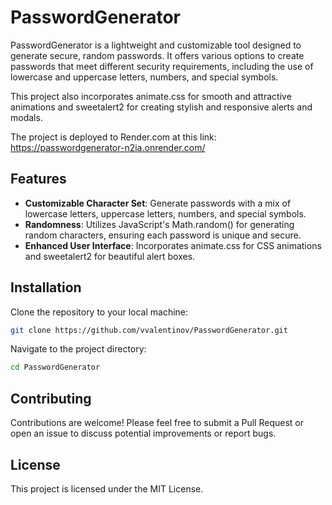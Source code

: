 # PasswordGenerator

PasswordGenerator is a lightweight and customizable tool designed to generate secure, random passwords. It offers various options to create passwords that meet different security requirements, including the use of lowercase and uppercase letters, numbers, and special symbols.

This project also incorporates animate.css for smooth and attractive animations and sweetalert2 for creating stylish and responsive alerts and modals.

The project is deployed to Render.com at this link: https://passwordgenerator-n2ia.onrender.com/

## Features

* **Customizable Character Set**: Generate passwords with a mix of lowercase letters, uppercase letters, numbers, and special symbols.
* **Randomness**: Utilizes JavaScript's Math.random() for generating random characters, ensuring each password is unique and secure.
* **Enhanced User Interface**: Incorporates animate.css for CSS animations and sweetalert2 for beautiful alert boxes.

## Installation

Clone the repository to your local machine:
```bash
git clone https://github.com/vvalentinov/PasswordGenerator.git
```

Navigate to the project directory:
```bash
cd PasswordGenerator
```

## Contributing

Contributions are welcome! Please feel free to submit a Pull Request or open an issue to discuss potential improvements or report bugs.

## License

This project is licensed under the MIT License.